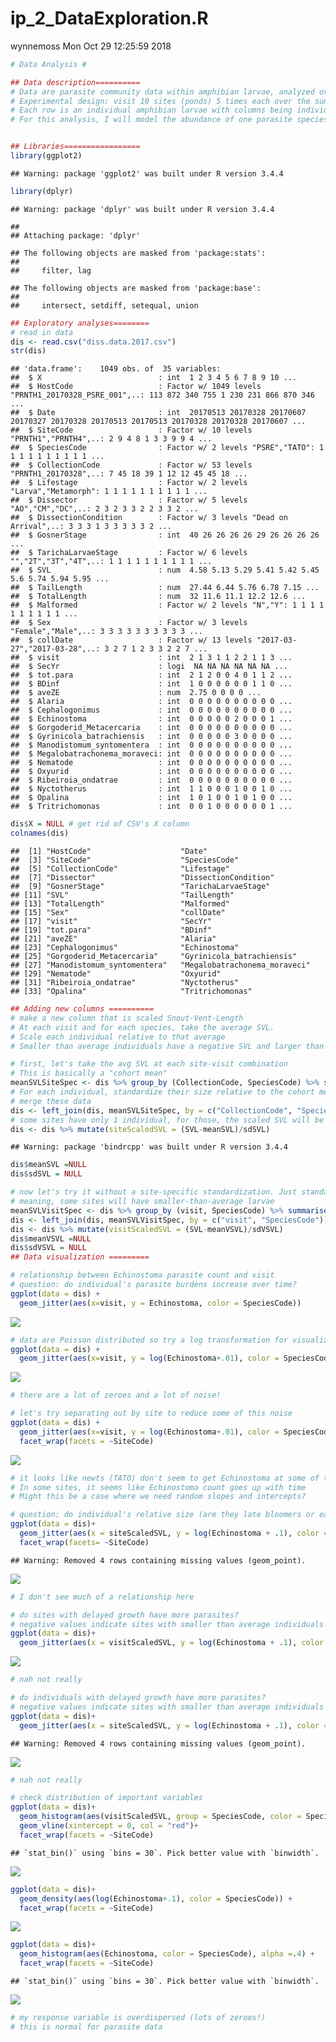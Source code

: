 ip\_2\_DataExploration.R
================
wynnemoss
Mon Oct 29 12:25:59 2018

``` r
# Data Analysis # 

## Data description==========
# Data are parasite community data within amphibian larvae, analyzed over time.
# Experimental design: visit 10 sites (ponds) 5 times each over the summer (2017). At each visit, # collect 10 individuals of each species (newt: TATO and chorus frog:PSRE) and dissect.
# Each row is an individual amphibian larvae with columns being individual level data as well as counts of various parasite species
# For this analysis, I will model the abundance of one parasite species (Echinostoma). Response variable is number of parasites within an individual (Poisson distributed). Explanatory variable is visit date (fixed), site (random), individual relative size (fixed), and species (fixed).


## Libraries=================
library(ggplot2)
```

    ## Warning: package 'ggplot2' was built under R version 3.4.4

``` r
library(dplyr)
```

    ## Warning: package 'dplyr' was built under R version 3.4.4

    ## 
    ## Attaching package: 'dplyr'

    ## The following objects are masked from 'package:stats':
    ## 
    ##     filter, lag

    ## The following objects are masked from 'package:base':
    ## 
    ##     intersect, setdiff, setequal, union

``` r
## Exploratory analyses========
# read in data
dis <- read.csv("diss.data.2017.csv")
str(dis)
```

    ## 'data.frame':    1049 obs. of  35 variables:
    ##  $ X                          : int  1 2 3 4 5 6 7 8 9 10 ...
    ##  $ HostCode                   : Factor w/ 1049 levels "PRNTH1_20170328_PSRE_001",..: 113 872 340 755 1 230 231 866 870 346 ...
    ##  $ Date                       : int  20170513 20170328 20170607 20170327 20170328 20170513 20170513 20170328 20170328 20170607 ...
    ##  $ SiteCode                   : Factor w/ 10 levels "PRNTH1","PRNTH4",..: 2 9 4 8 1 3 3 9 9 4 ...
    ##  $ SpeciesCode                : Factor w/ 2 levels "PSRE","TATO": 1 1 1 1 1 1 1 1 1 1 ...
    ##  $ CollectionCode             : Factor w/ 53 levels "PRNTH1_20170328",..: 7 45 18 39 1 12 12 45 45 18 ...
    ##  $ Lifestage                  : Factor w/ 2 levels "Larva","Metamorph": 1 1 1 1 1 1 1 1 1 1 ...
    ##  $ Dissector                  : Factor w/ 5 levels "AO","CM","DC",..: 2 3 2 3 3 2 2 3 3 2 ...
    ##  $ DissectionCondition        : Factor w/ 3 levels "Dead on Arrival",..: 3 3 3 1 3 3 3 3 3 2 ...
    ##  $ GosnerStage                : int  40 26 26 26 26 29 26 26 26 26 ...
    ##  $ TarichaLarvaeStage         : Factor w/ 6 levels "","2T","3T","4T",..: 1 1 1 1 1 1 1 1 1 1 ...
    ##  $ SVL                        : num  4.58 5.13 5.29 5.41 5.42 5.45 5.6 5.74 5.94 5.95 ...
    ##  $ TailLength                 : num  27.44 6.44 5.76 6.78 7.15 ...
    ##  $ TotalLength                : num  32 11.6 11.1 12.2 12.6 ...
    ##  $ Malformed                  : Factor w/ 2 levels "N","Y": 1 1 1 1 1 1 1 1 1 1 ...
    ##  $ Sex                        : Factor w/ 3 levels "Female","Male",..: 3 3 3 3 3 3 3 3 3 3 ...
    ##  $ collDate                   : Factor w/ 13 levels "2017-03-27","2017-03-28",..: 3 2 7 1 2 3 3 2 2 7 ...
    ##  $ visit                      : int  2 1 3 1 1 2 2 1 1 3 ...
    ##  $ SecYr                      : logi  NA NA NA NA NA NA ...
    ##  $ tot.para                   : int  2 1 2 0 0 4 0 1 1 2 ...
    ##  $ BDinf                      : int  1 0 0 0 0 0 0 1 1 0 ...
    ##  $ aveZE                      : num  2.75 0 0 0 0 ...
    ##  $ Alaria                     : int  0 0 0 0 0 0 0 0 0 0 ...
    ##  $ Cephalogonimus             : int  0 0 0 0 0 0 0 0 0 0 ...
    ##  $ Echinostoma                : int  0 0 0 0 0 2 0 0 0 1 ...
    ##  $ Gorgoderid_Metacercaria    : int  0 0 0 0 0 0 0 0 0 0 ...
    ##  $ Gyrinicola_batrachiensis   : int  0 0 0 0 0 3 0 0 0 0 ...
    ##  $ Manodistomum_syntomentera  : int  0 0 0 0 0 0 0 0 0 0 ...
    ##  $ Megalobatrachonema_moraveci: int  0 0 0 0 0 0 0 0 0 0 ...
    ##  $ Nematode                   : int  0 0 0 0 0 0 0 0 0 0 ...
    ##  $ Oxyurid                    : int  0 0 0 0 0 0 0 0 0 0 ...
    ##  $ Ribeiroia_ondatrae         : int  0 0 0 0 0 0 0 0 0 0 ...
    ##  $ Nyctotherus                : int  1 1 0 0 0 1 0 0 1 0 ...
    ##  $ Opalina                    : int  1 0 1 0 0 1 0 1 0 0 ...
    ##  $ Tritrichomonas             : int  0 0 1 0 0 0 0 0 0 1 ...

``` r
dis$X = NULL # get rid of CSV's X column
colnames(dis)
```

    ##  [1] "HostCode"                    "Date"                       
    ##  [3] "SiteCode"                    "SpeciesCode"                
    ##  [5] "CollectionCode"              "Lifestage"                  
    ##  [7] "Dissector"                   "DissectionCondition"        
    ##  [9] "GosnerStage"                 "TarichaLarvaeStage"         
    ## [11] "SVL"                         "TailLength"                 
    ## [13] "TotalLength"                 "Malformed"                  
    ## [15] "Sex"                         "collDate"                   
    ## [17] "visit"                       "SecYr"                      
    ## [19] "tot.para"                    "BDinf"                      
    ## [21] "aveZE"                       "Alaria"                     
    ## [23] "Cephalogonimus"              "Echinostoma"                
    ## [25] "Gorgoderid_Metacercaria"     "Gyrinicola_batrachiensis"   
    ## [27] "Manodistomum_syntomentera"   "Megalobatrachonema_moraveci"
    ## [29] "Nematode"                    "Oxyurid"                    
    ## [31] "Ribeiroia_ondatrae"          "Nyctotherus"                
    ## [33] "Opalina"                     "Tritrichomonas"

``` r
## Adding new columns ==========
# make a new column that is scaled Snout-Vent-Length
# At each visit and for each species, take the average SVL.
# Scale each individual relative to that average
# Smaller than average individuals have a negative SVL and larger than average have a positive

# first, let's take the avg SVL at each site-visit combination
# This is basically a "cohort mean"
meanSVLSiteSpec <- dis %>% group_by (CollectionCode, SpeciesCode) %>% summarise(meanSVL = mean(SVL), sdSVL = sd(SVL))
# For each individual, standardize their size relative to the cohort mean
# merge these data
dis <- left_join(dis, meanSVLSiteSpec, by = c("CollectionCode", "SpeciesCode"))
# some sites have only 1 individual, for those, the scaled SVL will be NA
dis <- dis %>% mutate(siteScaledSVL = (SVL-meanSVL)/sdSVL)
```

    ## Warning: package 'bindrcpp' was built under R version 3.4.4

``` r
dis$meanSVL =NULL
dis$sdSVL = NULL

# now let's try it without a site-specific standardization. Just standardize for VISIT
# meaning, some sites will have smaller-than-average larvae
meanSVLVisitSpec <- dis %>% group_by (visit, SpeciesCode) %>% summarise(meanVSVL = mean(SVL), sdVSVL = sd(SVL))
dis <- left_join(dis, meanSVLVisitSpec, by = c("visit", "SpeciesCode"))
dis <- dis %>% mutate(visitScaledSVL = (SVL-meanVSVL)/sdVSVL)
dis$meanVSVL =NULL
dis$sdVSVL = NULL
## Data visualization =========

# relationship between Echinostoma parasite count and visit
# question: do individual's parasite burdens increase over time?
ggplot(data = dis) +
  geom_jitter(aes(x=visit, y = Echinostoma, color = SpeciesCode))
```

![](ip_2_DataExploration_files/figure-markdown_github/unnamed-chunk-1-1.png)

``` r
# data are Poisson distributed so try a log transformation for visualization
ggplot(data = dis) +
  geom_jitter(aes(x=visit, y = log(Echinostoma+.01), color = SpeciesCode))
```

![](ip_2_DataExploration_files/figure-markdown_github/unnamed-chunk-1-2.png)

``` r
# there are a lot of zeroes and a lot of noise!

# let's try separating out by site to reduce some of this noise
ggplot(data = dis) +
  geom_jitter(aes(x=visit, y = log(Echinostoma+.01), color = SpeciesCode))+
  facet_wrap(facets = ~SiteCode)
```

![](ip_2_DataExploration_files/figure-markdown_github/unnamed-chunk-1-3.png)

``` r
# it looks like newts (TATO) don't seem to get Echinostoma at some of the sites (weird!)
# In some sites, it seems like Echinostoma count goes up with time
# Might this be a case where we need random slopes and intercepts?

# question: do individual's relative size (are they late bloomers or early bloomers) impact their parasite counts?
ggplot(data = dis)+
  geom_jitter(aes(x = siteScaledSVL, y = log(Echinostoma + .1), color = SpeciesCode))+
  facet_wrap(facets= ~SiteCode)
```

    ## Warning: Removed 4 rows containing missing values (geom_point).

![](ip_2_DataExploration_files/figure-markdown_github/unnamed-chunk-1-4.png)

``` r
# I don't see much of a relationship here

# do sites with delayed growth have more parasites?
# negative values indicate sites with smaller than average individuals
ggplot(data = dis)+
  geom_jitter(aes(x = visitScaledSVL, y = log(Echinostoma + .1), color = SpeciesCode))
```

![](ip_2_DataExploration_files/figure-markdown_github/unnamed-chunk-1-5.png)

``` r
# nah not really

# do individuals with delayed growth have more parasites?
# negative values indicate sites with smaller than average individuals
ggplot(data = dis)+
  geom_jitter(aes(x = siteScaledSVL, y = log(Echinostoma + .1), color = SpeciesCode))
```

    ## Warning: Removed 4 rows containing missing values (geom_point).

![](ip_2_DataExploration_files/figure-markdown_github/unnamed-chunk-1-6.png)

``` r
# nah not really

# check distribution of important variables
ggplot(data = dis)+
  geom_histogram(aes(visitScaledSVL, group = SpeciesCode, color = SpeciesCode), alpha = .2)+
  geom_vline(xintercept = 0, col = "red")+
  facet_wrap(facets = ~SiteCode)
```

    ## `stat_bin()` using `bins = 30`. Pick better value with `binwidth`.

![](ip_2_DataExploration_files/figure-markdown_github/unnamed-chunk-1-7.png)

``` r
ggplot(data = dis)+
  geom_density(aes(log(Echinostoma+.1), color = SpeciesCode)) +
  facet_wrap(facets = ~SiteCode)
```

![](ip_2_DataExploration_files/figure-markdown_github/unnamed-chunk-1-8.png)

``` r
ggplot(data = dis)+
  geom_histogram(aes(Echinostoma, color = SpeciesCode), alpha =.4) +
  facet_wrap(facets = ~SiteCode)
```

    ## `stat_bin()` using `bins = 30`. Pick better value with `binwidth`.

![](ip_2_DataExploration_files/figure-markdown_github/unnamed-chunk-1-9.png)

``` r
# my response variable is overdispersed (lots of zeroes!)
# this is normal for parasite data
```
